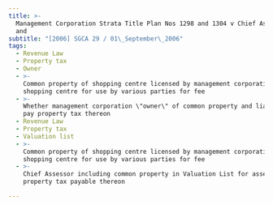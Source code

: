 ```yaml
---
title: >-
  Management Corporation Strata Title Plan Nos 1298 and 1304 v Chief Assessor
  and
subtitle: "[2006] SGCA 29 / 01\_September\_2006"
tags:
  - Revenue Law
  - Property tax
  - Owner
  - >-
    Common property of shopping centre licensed by management corporation of
    shopping centre for use by various parties for fee
  - >-
    Whether management corporation \"owner\" of common property and liable to
    pay property tax thereon
  - Revenue Law
  - Property tax
  - Valuation list
  - >-
    Common property of shopping centre licensed by management corporation of
    shopping centre for use by various parties for fee
  - >-
    Chief Assessor including common property in Valuation List for assessment of
    property tax payable thereon

---
```


